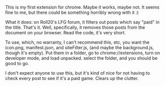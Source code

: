 This is my first extension for chrome. Maybe it works, maybe not. It seems fine to me, but there could be something horribly wrong with it :)

What it does: on Roll20's LFG forum, it filters out posts which say "paid" in the title. That's it. Well, specifically, it removes those posts from the document on your browser. Read the code, it's very short.

To use, which, no warranty, I can't recommend this, etc, you want the icon.png, manifest.json, and siteFilter.js, (and maybe the background.js, though it's empty). Put them in a folder, go to chrome://extensions, turn on developer mode, and load unpacked. select the folder, and you should be good to go.

I don't expect anyone to use this, but it's kind of nice for not having to check every post to see if it's a paid game. Clears up the clutter.